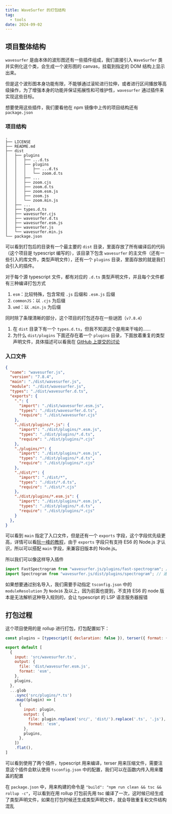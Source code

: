 ```yaml
---
title: WaveSurfer 的打包结构
tag:
  - tools
date: 2024-09-02
---
```


## 项目整体结构

`wavesurfer` 是由本体的波形图还有一些插件组成，我们直接引入 `WaveSurfer` 类并实例化这个类，会生成一个波形图的 canvas，挂载到指定的 DOM 结构上显示出来。

但是这个波形图本身功能有限，不能够通过滚轮进行拉伸，或者进行区间播放等高级操作，为了增强本身的功能并保证拓展性和可维护性，`wavesurfer` 通过插件来实现这些目标。

想要使用这些插件，我们要看他在 npm 镜像中上传的项目结构还有 `package.json`

### 项目结构

```plaintext
.
├── LICENSE
├── README.md
├── dist
│   ├── plugins
│   │   ├── ...d.ts
│   │   ├── plugins
│   │   │   ├── ...d.ts
│   │   │   └── zoom.d.ts
│   │   ├── ...
│   │   ├── zoom.cjs
│   │   ├── zoom.d.ts
│   │   ├── zoom.esm.js
│   │   ├── zoom.js
│   │   └── zoom.min.js
│   ├── ...
│   ├── types.d.ts
│   ├── wavesurfer.cjs
│   ├── wavesurfer.d.ts
│   ├── wavesurfer.esm.js
│   ├── wavesurfer.js
│   └── wavesurfer.min.js
└── package.json
```

可以看到打包后的目录有一个最主要的 `dist` 目录，里面存放了所有编译后的代码（这个项目是 typescript 编写的），该目录下包含 `wavesurfer` 的主文件（还有一些引入的库文件，类型声明文件），还有一个 `plugins` 目录，里面存放的就是我们会引入的插件。

对于每个源 typescript 文件，都有对应的 `.d.ts` 类型声明文件，并且每个文件都有三种编译打包方式

1. `esm`：比较特殊，包含常规 `.js` 后缀和 `.esm.js` 后缀
2. `commonJS`：以 `.cjs` 为后缀
3. `umd`：以 `.min.js` 为后缀

同时除了条理清晰的部分，这个项目的打包还存在一些谜团（`v7.8.4`）

1. 在 `dist` 目录下有一个 `types.d.ts`，但我不知道这个是用来干啥的……
2. 为什么 `dist/plugins` 下面还存在着一个 `plugins` 目录，下面放着重复的类型声明文件，具体描述可以看我在 [GitHub 上提交的讨论](https://github.com/katspaugh/wavesurfer.js/discussions/3851)

### 入口文件

```JSON
{
  "name": "wavesurfer.js",
  "version": "7.8.4",
  "main": "./dist/wavesurfer.js",
  "module": "./dist/wavesurfer.js",
  "types": "./dist/wavesurfer.d.ts",
  "exports": {
    ".": {
      "import": "./dist/wavesurfer.esm.js",
      "types": "./dist/wavesurfer.d.ts",
      "require": "./dist/wavesurfer.cjs"
    },
    "./dist/plugins/*.js": {
      "import": "./dist/plugins/*.esm.js",
      "types": "./dist/plugins/*.d.ts",
      "require": "./dist/plugins/*.cjs"
    },
    "./plugins/*": {
      "import": "./dist/plugins/*.esm.js",
      "types": "./dist/plugins/*.d.ts",
      "require": "./dist/plugins/*.cjs"
    },
    "./dist/*": {
      "import": "./dist/*",
      "types": "./dist/*.d.ts",
      "require": "./dist/*.cjs"
    },
    "./dist/plugins/*.esm.js": {
      "import": "./dist/plugins/*.esm.js",
      "types": "./dist/plugins/*.d.ts",
      "require": "./dist/plugins/*.cjs"
    }
  },
}
```

可以看到 `main` 指定了入口文件，但是还有一个 `exports` 字段，这个字段优先级更高，详情可以看[阮一峰的教程](https://es6.ruanyifeng.com/#docs/module-loader%23package-json-%E7%9A%84-exports-%E5%AD%97%E6%AE%B5)，由于 `exports` 字段只有支持 ES6 的 Node.js 才认识，所以可以搭配 `main` 字段，来兼容旧版本的 Node.js。

所以我们可以像这样导入插件

```typescript
import FastSpectrogram from "wavesurfer.js/plugins/fast-spectrogram"; // 通过别名导入
import Spectrogram from "wavesurfer.js/dist/plugins/spectrogram"; // 通过目录导入
```

如果想要通过别名导入，我们需要手动指定 `tsconfig.json` 中的 `moduleResolution` 为 `Node16` 及以上，因为前面也提到，不支持 ES6 的 node 版本是无法解析这种导入规则的，会让 typescript 的 LSP 语言服务器报错

## 打包过程

这个项目使用的是 rollup 进行打包，打包配置如下：

```JavaScript
const plugins = [typescript({ declaration: false }), terser({ format: { comments: false } })]

export default [
  {
    input: 'src/wavesurfer.ts',
    output: {
      file: 'dist/wavesurfer.esm.js',
      format: 'esm',
    },
    plugins,
  },
  ...glob
    .sync('src/plugins/*.ts')
    .map((plugin) => [
      {
        input: plugin,
        output: {
          file: plugin.replace('src/', 'dist/').replace('.ts', '.js'),
          format: 'esm',
        },
        plugins,
      },
    ])
    .flat(),
]

```

可以看到使用了两个插件，typescript 用来编译，terser 用来压缩文件，需要注意这个插件会默认使用 `tsconfig.json` 中的配置，我们可以在函数内传入用来覆盖的配置

在 `package.json` 中，用来构建的命令是 `"build": "npm run clean && tsc && rollup -c"`，可以看到在用 rollup 打包前先用 tsc 编译了一次，这时候已经生成了类型声明文件，如果在打包时候还生成类型声明文件，就会导致重复和文件结构混乱
